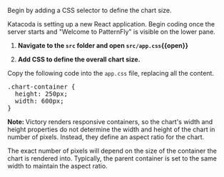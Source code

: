 Begin by adding a CSS selector to define the chart size.

Katacoda is setting up a new React application. Begin coding once the server starts and "Welcome to PatternFly" is visible on the lower pane.

1) <strong>Navigate to the `src` folder and open `src/app.css`{{open}}</strong>

2) <strong>Add CSS to define the overall chart size.</strong>

Copy the following code into the `app.css` file, replacing all the content.

<pre class="file" data-filename="src/app.css" data-target="replace">
.chart-container {
  height: 250px;
  width: 600px;
}
</pre>

<strong>Note: </strong>Victory renders responsive containers, so the chart's width and height properties do not determine the width and height of the chart in number of pixels. Instead, they define an aspect ratio for the chart.

The exact number of pixels will depend on the size of the container the chart is rendered into. Typically, the parent container is set to the same width to maintain the aspect ratio.
